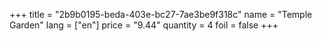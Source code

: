 +++
title = "2b9b0195-beda-403e-bc27-7ae3be9f318c"
name = "Temple Garden"
lang = ["en"]
price = "9.44"
quantity = 4
foil = false
+++

